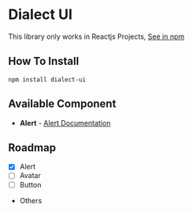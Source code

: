 # Dialect UI
This library only works in Reactjs Projects, [See in npm](https://www.npmjs.com/package/dialect-ui)
## How To Install
``` shell
npm install dialect-ui
```
## Available Component
- **Alert** - [Alert Documentation](https://docs-dialect-ui.vercel.app/?path=/story/alert--main)

## Roadmap
- [x] Alert
- [ ] Avatar
- [ ] Button
- Others
